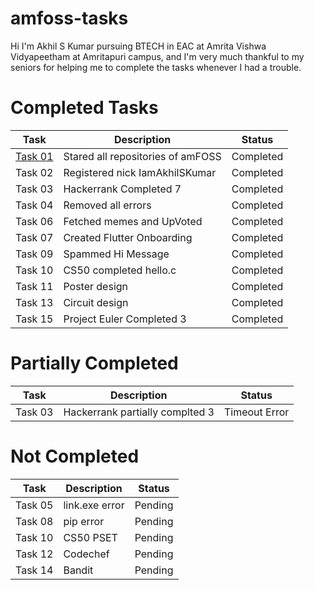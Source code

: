 # amfoss-tasks

<p>Hi I'm Akhil S Kumar pursuing BTECH in EAC at Amrita Vishwa Vidyapeetham at Amritapuri campus, and I'm very much thankful to my seniors for helping me to complete the tasks whenever I had a trouble.</p>

<h1>Completed Tasks</h1>

| Task | Description | Status |
| --- | --- | --- |
| [Task 01](https://github.com/akhil-s-kumar/amfoss-tasks/tree/main/task-01) | Stared all repositories of amFOSS | Completed |
| Task 02 | Registered nick IamAkhilSKumar | Completed |
| Task 03 | Hackerrank Completed 7 | Completed |
| Task 04 | Removed all errors | Completed |
| Task 06 | Fetched memes and UpVoted | Completed |
| Task 07 | Created Flutter Onboarding | Completed |
| Task 09 | Spammed Hi Message | Completed |
| Task 10 | CS50 completed hello.c | Completed |
| Task 11 | Poster design | Completed |
| Task 13 | Circuit design | Completed |
| Task 15 | Project Euler Completed 3 | Completed |

<h1>Partially Completed</h1>

| Task | Description | Status |
| --- | --- | --- |
| Task 03 | Hackerrank partially complted 3 | Timeout Error |

<h1>Not Completed</h1>

| Task | Description | Status |
| --- | --- | --- |
| Task 05 | link.exe error | Pending |
| Task 08 | pip error | Pending |
| Task 10 | CS50 PSET | Pending |
| Task 12 | Codechef | Pending |
| Task 14 | Bandit | Pending |
